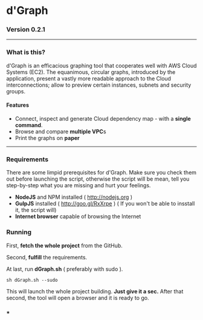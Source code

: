 # d'Graph
### Version 0.2.1

---

### What is this?

d'Graph is an efficacious graphing tool that cooperates well with AWS Cloud Systems (EC2). The equanimous, circular graphs, introduced by the application, present a vastly more readable approach to the Cloud interconnections; allow to preview certain instances, subnets and security groups. 

#### Features

- Connect, inspect and generate Cloud dependency map - with a **single command**.
- Browse and compare **multiple VPC**s
- Print the graphs on **paper**

---

### Requirements

There are some limpid prerequisites for d'Graph. Make sure you check them out before launching the script, otherwise the script will be mean, tell you step-by-step what you are missing and hurt your feelings.

- **NodeJS** and NPM installed ( http://nodejs.org )
- **GulpJS** installed ( http://goo.gl/RxXrpe ) ( If you won't be able to insstall it, the script will)
- **Internet browser** capable of browsing the Internet

### Running

First, **fetch the whole project** from the GitHub.

Second, **fulfill** the requirements.

At last, run **dGraph.sh** ( preferably with sudo ).

```
sh dGraph.sh --sudo
```

This will launch the whole project building. **Just give it a sec.** After that second, the tool will open a browser and it is ready to go.

### *
